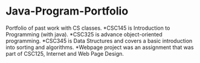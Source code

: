 # Java-Program-Portfolio
Portfolio of past work with CS classes. 
*CSC145 is Introduction to Programming (with java). 
*CSC325 is advance object-oriented programming. 
*CSC345 is Data Structures and covers a basic introduction into sorting and algorithms.
*Webpage project was an assignment that was part of CSC125, Internet and Web Page Design.
